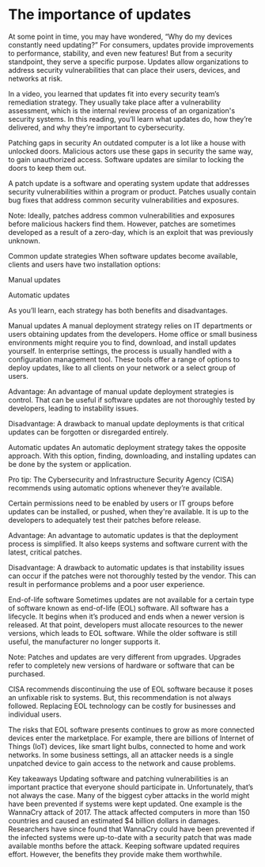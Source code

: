 # The importance of updates
At some point in time, you may have wondered, “Why do my devices constantly need updating?” For consumers, updates provide improvements to performance, stability, and even new features! But from a security standpoint, they serve a specific purpose. Updates allow organizations to address security vulnerabilities that can place their users, devices, and networks at risk.

In a video, you learned that updates fit into every security team’s remediation strategy. They usually take place after a vulnerability assessment, which is the internal review process of an organization's security systems. In this reading, you’ll learn what updates do, how they’re delivered, and why they’re important to cybersecurity.

Patching gaps in security
An outdated computer is a lot like a house with unlocked doors. Malicious actors use these gaps in security the same way, to gain unauthorized access. Software updates are similar to locking the doors to keep them out.

A patch update is a software and operating system update that addresses security vulnerabilities within a program or product. Patches usually contain bug fixes that address common security vulnerabilities and exposures.

Note: Ideally, patches address common vulnerabilities and exposures before malicious hackers find them. However, patches are sometimes developed as a result of a zero-day, which is an exploit that was previously unknown.

Common update strategies
When software updates become available, clients and users have two installation options:

Manual updates

Automatic updates

As you’ll learn, each strategy has both benefits and disadvantages.

Manual updates
A manual deployment strategy relies on IT departments or users obtaining updates from the developers. Home office or small business environments might require you to find, download, and install updates yourself. In enterprise settings, the process is usually handled with a configuration management tool. These tools offer a range of options to deploy updates, like to all clients on your network or a select group of users.  

Advantage: An advantage of manual update deployment strategies is control. That can be useful if software updates are not thoroughly tested by developers, leading to instability issues.

Disadvantage: A drawback to manual update deployments is that critical updates can be forgotten or disregarded entirely.

Automatic updates
An automatic deployment strategy takes the opposite approach. With this option, finding, downloading, and installing updates can be done by the system or application.

Pro tip: The Cybersecurity and Infrastructure Security Agency (CISA) recommends using automatic options whenever they’re available.

Certain permissions need to be enabled by users or IT groups before updates can be installed, or pushed, when they're available. It is up to the developers to adequately test their patches before release.

Advantage: An advantage to automatic updates is that the deployment process is simplified. It also keeps systems and software current with the latest, critical patches.

Disadvantage: A drawback to automatic updates is that instability issues can occur if the patches were not thoroughly tested by the vendor. This can result in performance problems and a poor user experience.

End-of-life software
Sometimes updates are not available for a certain type of software known as end-of-life (EOL) software. All software has a lifecycle. It begins when it’s produced and ends when a newer version is released. At that point, developers must allocate resources to the newer versions, which leads to EOL software. While the older software is still useful, the manufacturer no longer supports it. 

Note: Patches and updates are very different from upgrades. Upgrades refer to completely new versions of hardware or software that can be purchased.

CISA recommends discontinuing the use of EOL software
 because it poses an unfixable risk to systems. But, this recommendation is not always followed. Replacing EOL technology can be costly for businesses and individual users.

The risks that EOL software presents continues to grow as more connected devices enter the marketplace. For example, there are billions of Internet of Things (IoT) devices, like smart light bulbs, connected to home and work networks. In some business settings, all an attacker needs is a single unpatched device to gain access to the network and cause problems.

Key takeaways
Updating software and patching vulnerabilities is an important practice that everyone should participate in. Unfortunately, that’s not always the case. Many of the biggest cyber attacks in the world might have been prevented if systems were kept updated. One example is the WannaCry attack of 2017. The attack affected computers in more than 150 countries and caused an estimated $4 billion dollars in damages. Researchers have since found that WannaCry could have been prevented if the infected systems were up-to-date with a security patch that was made available months before the attack. Keeping software updated requires effort. However, the benefits they provide make them worthwhile.

